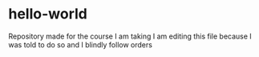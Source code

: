# hello-world
Repository made for the course I am taking
I am editing this file because I was told to do so and I blindly follow orders
